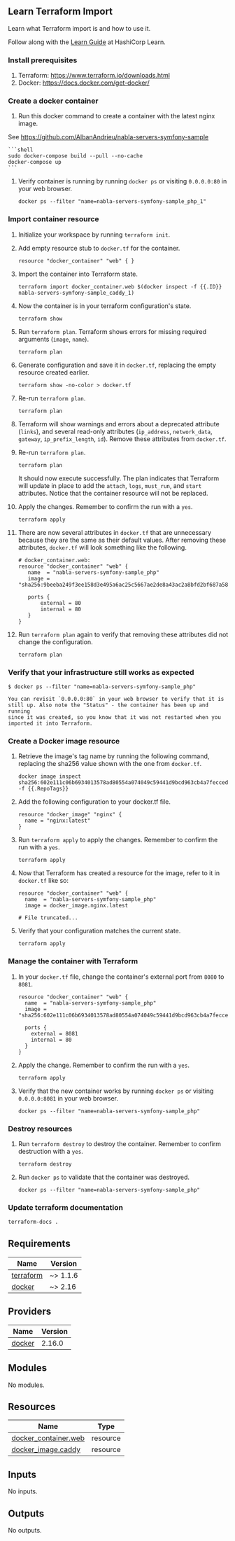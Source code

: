 ## Learn Terraform Import

Learn what Terraform import is and how to use it.

Follow along with the [Learn Guide](https://learn.hashicorp.com/terraform/state/import) at
HashiCorp Learn.

### Install prerequisites

1. Terraform: https://www.terraform.io/downloads.html
1. Docker: https://docs.docker.com/get-docker/

### Create a docker container

1. Run this docker command to create a container with the latest nginx image.

See https://github.com/AlbanAndrieu/nabla-servers-symfony-sample

    ```shell
    sudo docker-compose build --pull --no-cache
    docker-compose up
    ```

1. Verify container is running by running `docker ps` or visiting `0.0.0.0:80`
    in your web browser.

    ```shell
    docker ps --filter "name=nabla-servers-symfony-sample_php_1"
    ```

### Import container resource

1. Initialize your workspace by running `terraform init`.

1. Add empty resource stub to `docker.tf` for the container.

    ```hcl
    resource "docker_container" "web" { }
    ```

1. Import the container into Terraform state.

    ```shell
    terraform import docker_container.web $(docker inspect -f {{.ID}} nabla-servers-symfony-sample_caddy_1)
    ```

1. Now the container is in your terraform configuration's state.

    ```shell
    terraform show
    ```

1. Run `terraform plan`. Terraform shows errors for missing required arguments
    (`image`, `name`).

    ```shell
    terraform plan
    ```

1. Generate configuration and save it in `docker.tf`, replacing the empty
    resource created earlier.

    ```shell
    terraform show -no-color > docker.tf
    ```

1. Re-run `terraform plan`.
    ```shell
    terraform plan
    ```

1. Terraform will show warnings and errors about a deprecated attribute
    (`links`), and several read-only attributes (`ip_address`, `network_data`,
    `gateway`, `ip_prefix_length`, `id`). Remove these attributes from `docker.tf`.

1. Re-run `terraform plan`.

    ```shell
    terraform plan
    ```

    It should now execute successfully. The plan indicates that Terraform will
    update in place to add the `attach`, `logs`, `must_run`, and `start`
    attributes. Notice that the container resource will not be replaced.

1. Apply the changes. Remember to confirm the run with a `yes`.

    ```shell
    terraform apply
    ```

1. There are now several attributes in `docker.tf` that are unnecessary because
    they are the same as their default values. After removing these attributes,
    `docker.tf` will look something like the following.

    ```hcl
    # docker_container.web:
    resource "docker_container" "web" {
       name  = "nabla-servers-symfony-sample_php"
       image = "sha256:9beeba249f3ee158d3e495a6ac25c5667ae2de8a43ac2a8bfd2bf687a58c06c9"

       ports {
           external = 80
           internal = 80
       }
    }
    ```

1. Run `terraform plan` again to verify that removing these attributes did not
    change the configuration.

    ```shell
    terraform plan
    ```

### Verify that your infrastructure still works as expected

```shell
$ docker ps --filter "name=nabla-servers-symfony-sample_php"
```

    You can revisit `0.0.0.0:80` in your web browser to verify that it is
    still up. Also note the "Status" - the container has been up and running
    since it was created, so you know that it was not restarted when you
    imported it into Terraform.

### Create a Docker image resource

1. Retrieve the image's tag name by running the following command, replacing the
    sha256 value shown with the one from `docker.tf`.

    ```shell
    docker image inspect sha256:602e111c06b6934013578ad80554a074049c59441d9bcd963cb4a7feccede7a -f {{.RepoTags}}
    ```

1. Add the following configuration to your docker.tf file.

    ```hcl
    resource "docker_image" "nginx" {
      name = "nginx:latest"
    }
    ```

1. Run `terraform apply` to apply the changes. Remember to confirm the run with
    a `yes`.

    ```shell
    terraform apply
    ```

1. Now that Terraform has created a resource for the image, refer to it in
    `docker.tf` like so:

    ```hcl
    resource "docker_container" "web" {
      name  = "nabla-servers-symfony-sample_php"
      image = docker_image.nginx.latest

    # File truncated...
    ```

1. Verify that your configuration matches the current state.

    ```shell
    terraform apply
    ```

### Manage the container with Terraform

1. In your `docker.tf` file, change the container's external port from `8080` to
    `8081`.

    ```hcl
    resource "docker_container" "web" {
      name  = "nabla-servers-symfony-sample_php"
      image = "sha256:602e111c06b6934013578ad80554a074049c59441d9bcd963cb4a7feccede7a5"

      ports {
        external = 8081
        internal = 80
      }
    }
    ```

1. Apply the change. Remember to confirm the run with a `yes`.

    ```shell
    terraform apply
    ```

1. Verify that the new container works by running `docker ps` or visiting
    `0.0.0.0:8081` in your web browser.

    ```shell
    docker ps --filter "name=nabla-servers-symfony-sample_php"
    ```

### Destroy resources

1. Run `terraform destroy` to destroy the container. Remember to confirm
    destruction with a `yes`.

    ```shell
    terraform destroy
    ```

1. Run `docker ps` to validate that the container was destroyed.

    ```shell
    docker ps --filter "name=nabla-servers-symfony-sample_php"
    ```

### Update terraform documentation

```bash
terraform-docs .
```

<!-- BEGIN_TF_DOCS -->
## Requirements

| Name | Version |
|------|---------|
| <a name="requirement_terraform"></a> [terraform](#requirement\_terraform) | ~> 1.1.6 |
| <a name="requirement_docker"></a> [docker](#requirement\_docker) | ~> 2.16 |

## Providers

| Name | Version |
|------|---------|
| <a name="provider_docker"></a> [docker](#provider\_docker) | 2.16.0 |

## Modules

No modules.

## Resources

| Name | Type |
|------|------|
| [docker_container.web](https://registry.terraform.io/providers/kreuzwerker/docker/latest/docs/resources/container) | resource |
| [docker_image.caddy](https://registry.terraform.io/providers/kreuzwerker/docker/latest/docs/resources/image) | resource |

## Inputs

No inputs.

## Outputs

No outputs.
<!-- END_TF_DOCS -->

